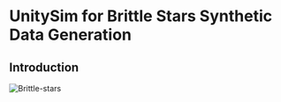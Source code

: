 # UnitySim for Brittle Stars Synthetic Data Generation

## Introduction

![Brittle-stars](https://github.com/user-attachments/assets/47535f5f-165c-4ff1-a179-bdace98f174f)




